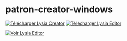 # patron-creator-windows

[![Télécharger Lysia Creator](https://img.shields.io/badge/T%C3%A9l%C3%A9charger-Lysia%20Creator-blue?style=for-the-badge&logo=windows)](https://github.com/tariteur/patron-creator-windows/releases/download/v1.0.4/PatronCreator-Setup-1.0.4.exe)
[![Télécharger Lysia Editor](https://img.shields.io/badge/T%C3%A9l%C3%A9charger-Lysia%20Editor-blue?style=for-the-badge&logo=windows)](https://github.com/tariteur/patron-editor-windows/releases/download/v1.0.2/PatronEditor-Setup-1.0.2.exe)

[![Voir Lysia Editor](https://img.shields.io/badge/Visiter-Lysia%20Editor-blue?style=for-the-badge&logo=github)](https://github.com/tariteur/patron-editor-windows)
